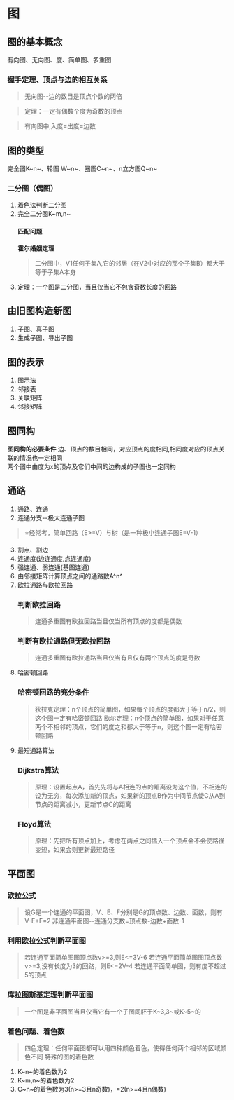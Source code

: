 # 图
## 图的基本概念
有向图、无向图、度、简单图、多重图  
### 握手定理、顶点与边的相互关系
> 无向图--边的数目是顶点个数的两倍  

>定理：一定有偶数个度为奇数的顶点  

> 有向图中,入度=出度=边数  
## 图的类型  
完全图K~n~、轮图  W~n~、圈图C~n~、n立方图Q~n~  
### 二分图（偶图）
1. 着色法判断二分图
2. 完全二分图K~m,n~
   #### 匹配问题
   **霍尔婚姻定理**
   > 二分图中，V1任何子集A,它的邻居（在V2中对应的那个子集B）都大于等于子集A本身
3. 定理：一个图是二分图，当且仅当它不包含奇数长度的回路
## 由旧图构造新图
1. 子图、真子图
2. 生成子图、导出子图
## 图的表示
1. 图示法  
2. 邻接表
3. 关联矩阵  
4. 邻接矩阵  
## 图同构
**图同构的必要条件**
边、顶点的数目相同，对应顶点的度相同,相同度对应的顶点关联的情况也一定相同  
两个图中由度为x的顶点及它们中间的边构成的子图也一定同构
## 通路
1. 通路、连通  
2. 连通分支--极大连通子图  
>  ⭐经常考，简单回路（E>=V）与树（是一种极小连通子图E=V-1）
3. 割点、割边
4. 连通度(边连通度,点连通度)
5. 强连通、弱连通(基图连通)
6. 由邻接矩阵计算顶点之间的通路数A^n^
7. 欧拉通路与欧拉回路
   ### 判断欧拉回路
   > 连通多重图有欧拉回路当且仅当所有顶点的度都是偶数
   ### 判断有欧拉通路但无欧拉回路
   > 连通多重图有欧拉通路当且仅当有且仅有两个顶点的度是奇数
8. 哈密顿回路
   ### 哈密顿回路的充分条件
   > 狄拉克定理：n个顶点的简单图，如果每个顶点的度都大于等于n/2，则这个图一定有哈密顿回路
   > 欧尔定理：n个顶点的简单图，如果对于任意两个不相邻的顶点，它们的度之和都大于等于n，则这个图一定有哈密顿回路
9.  最短通路算法
    ### Dijkstra算法
    >原理：设置起点A，首先先将与A相连的点的距离设为这个值，不相连的设为无穷，每次添加新的顶点，如果新的顶点B作为中间节点使C从A到节点的距离减小，更新节点C的距离
    ### Floyd算法
    > 原理：先把所有顶点加上，考虑在两点之间插入一个顶点会不会使路径变短，如果会则更新最短路径

## 平面图
### 欧拉公式
> 设G是一个连通的平面图，V、E、F分别是G的顶点数、边数、面数，则有V-E+F=2
> 非连通平面图--连通分支数=顶点数-边数+面数-1
### 利用欧拉公式判断平面图
> 若连通平面简单图图顶点数v>=3,则E<=3V-6
> 若连通平面简单图图顶点数v>=3,没有长度为3的回路，则E<=2V-4
> 若连通平面简单图，则有度不超过5的顶点
### 库拉图斯基定理判断平面图
> 一个图是非平面图当且仅当它有一个子图同胚于K~3,3~或K~5~的
### 着色问题、着色数
> 四色定理：任何平面图都可以用四种颜色着色，使得任何两个相邻的区域颜色不同
> 特殊的图的着色数
1. K~n~的着色数为2
2. K~m,n~的着色数为2
3. C~n~的着色数为3(n>=3且n奇数)，=2(n>=4且n偶数)